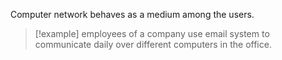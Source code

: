Computer network behaves as a medium among the users.

>[!example]
> employees of a company use email system to communicate daily over different computers in the office.